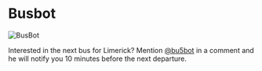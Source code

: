 # Busbot

![BusBot](https://pbs.twimg.com/profile_images/662374527452712960/NQIozY6L.png)

Interested in the next bus for Limerick?
Mention [@bu5bot](https://twitter.com/bu5bot) in a comment and he will notify you 10 minutes before the next departure.
